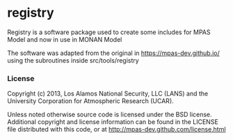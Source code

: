 # registry

Registry is a software package used to create some includes for MPAS Model and now
in use in MONAN Model

The software was adapted from the original in https://mpas-dev.github.io/ using the
subroutines inside src/tools/registry


### License
 Copyright (c) 2013,  Los Alamos National Security, LLC (LANS)
 and the University Corporation for Atmospheric Research (UCAR).

 Unless noted otherwise source code is licensed under the BSD license.
 Additional copyright and license information can be found in the LICENSE file
 distributed with this code, or at http://mpas-dev.github.com/license.html
